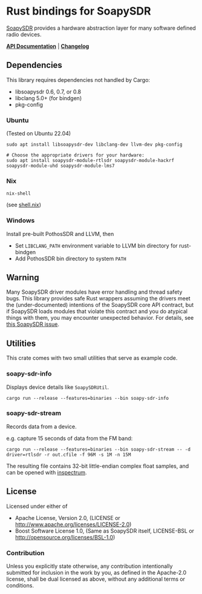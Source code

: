 # Rust bindings for SoapySDR

[SoapySDR](https://github.com/pothosware/SoapySDR/wiki) provides a hardware abstraction layer for many software defined radio devices.

**[API Documentation](https://kevinmehall.net/rustdoc/soapysdr/soapysdr/)** | **[Changelog](https://github.com/kevinmehall/rust-soapysdr/releases)**

## Dependencies

This library requires dependencies not handled by Cargo:

  * libsoapysdr 0.6, 0.7, or 0.8
  * libclang 5.0+ (for bindgen)
  * pkg-config

### Ubuntu

(Tested on Ubuntu 22.04)

```console
sudo apt install libsoapysdr-dev libclang-dev llvm-dev pkg-config

# Choose the appropriate drivers for your hardware:
sudo apt install soapysdr-module-rtlsdr soapysdr-module-hackrf soapysdr-module-uhd soapysdr-module-lms7
```

### Nix

```
nix-shell
```

(see [shell.nix](./shell.nix))

### Windows

Install pre-built PothosSDR and LLVM, then

  - Set `LIBCLANG_PATH` environment variable to LLVM bin directory for rust-bindgen
  - Add PothosSDR bin directory to system `PATH`

## Warning

Many SoapySDR driver modules have error handling and thread safety bugs. This library provides
safe Rust wrappers assuming the drivers meet the (under-documented) intentions of the SoapySDR
core API contract, but if SoapySDR loads modules that violate this contract and you do atypical
things with them, you may encounter unexpected behavior. For details, see
[this SoapySDR issue](https://github.com/pothosware/SoapySDR/issues/111).

## Utilities

This crate comes with two small utilities that serve as example code.

### soapy-sdr-info

Displays device details like `SoapySDRUtil`.

```
cargo run --release --features=binaries --bin soapy-sdr-info
```

### soapy-sdr-stream

Records data from a device.

e.g. capture 15 seconds of data from the FM band:

```
cargo run --release --features=binaries --bin soapy-sdr-stream -- -d driver=rtlsdr -r out.cfile -f 96M -s 1M -n 15M
```

The resulting file contains 32-bit little-endian complex float samples, and can be opened with
[inspectrum](https://github.com/miek/inspectrum).

## License

Licensed under either of

  - Apache License, Version 2.0, (LICENSE or http://www.apache.org/licenses/LICENSE-2.0)
  - Boost Software License 1.0, (Same as SoapySDR itself, LICENSE-BSL or http://opensource.org/licenses/BSL-1.0)

### Contribution

Unless you explicitly state otherwise, any contribution intentionally submitted for inclusion in
the work by you, as defined in the Apache-2.0 license, shall be dual licensed as above, without
any additional terms or conditions.
